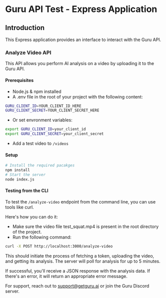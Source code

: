# Guru API Test - Express Application

## Introduction

This Express application provides an interface to interact with the Guru API.

### Analyze Video API

This API allows you perform AI analysis on a video by uploading it to the Guru API.

#### Prerequisites

- Node.js & npm installed
- A .env file in the root of your project with the following content:

```bash
GURU_CLIENT_ID=YOUR_CLIENT_ID_HERE
GURU_CLIENT_SECRET=YOUR_CLIENT_SECRET_HERE
```

- Or set envronment variables:

```bash
export GURU_CLIENT_ID=your_client_id
export GURU_CLIENT_SECRET=your_client_secret
```

- Add a test video to `/videos`

#### Setup

```bash
# Install the required pacakges
npm install
# Start the server
node index.js
```

#### Testing from the CLI

To test the `/analyze-video` endpoint from the command line, you can use tools like curl.

Here's how you can do it:

- Make sure the video file test_squat.mp4 is present in the root directory of the project.
- Run the following command:

```bash
curl -X POST http://localhost:3000/analyze-video
```

This should initiate the process of fetching a token, uploading the video, and getting its analysis. The server will poll for analysis for up to 5 minutes.

If successful, you'll receive a JSON response with the analysis data. If there's an error, it will return an appropriate error message.

For support, reach out to support@getguru.ai or join the Guru Discord server.
